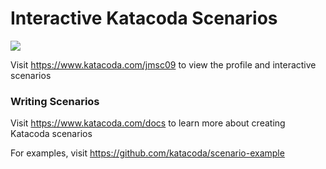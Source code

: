 # Interactive Katacoda Scenarios

[![](http://shields.katacoda.com/katacoda/jmsc09/count.svg)](https://www.katacoda.com/jmsc09 "Get your profile on Katacoda.com")

Visit https://www.katacoda.com/jmsc09 to view the profile and interactive scenarios

### Writing Scenarios
Visit https://www.katacoda.com/docs to learn more about creating Katacoda scenarios

For examples, visit https://github.com/katacoda/scenario-example

